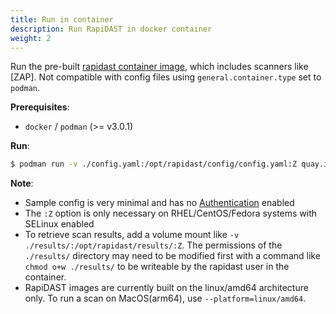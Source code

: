 ```yaml
---
title: Run in container
description: Run RapiDAST in docker container
weight: 2
---
```



Run the pre-built [rapidast container image](https://quay.io/repository/redhatproductsecurity/rapidast), which includes scanners like [ZAP]. Not compatible with config files using `general.container.type` set to `podman`.

**Prerequisites**:

- `docker` / `podman` (>= v3.0.1)

**Run**:

```sh
$ podman run -v ./config.yaml:/opt/rapidast/config/config.yaml:Z quay.io/redhatproductsecurity/rapidast:latest
```

**Note**:

- Sample config is very minimal and has no [Authentication](#authentication) enabled
- The `:Z` option is only necessary on RHEL/CentOS/Fedora systems with SELinux enabled
- To retrieve scan results, add a volume mount like `-v ./results/:/opt/rapidast/results/:Z`. The permissions of the `./results/` directory may need to be modified first with a command like `chmod o+w ./results/` to be writeable by the rapidast user in the container.
- RapiDAST images are currently built on the linux/amd64 architecture only. To run a scan on MacOS(arm64), use `--platform=linux/amd64`.
